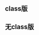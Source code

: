 ## class版
[](../../../template/图论/网络流/dinic.cpp ':include')
## 无class版
[](../../../template/图论/网络流/dinic_noclass.cpp ':include')